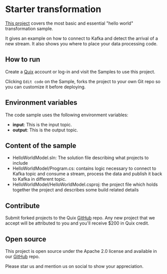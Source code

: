 # Starter transformation

[This project](https://github.com/quixio/quix-samples/tree/main/csharp/transformations/empty-template) covers the most basic and essential "hello world" transformation sample. 

It gives an example on how to connect to Kafka and detect the arrival of a new stream.
It also shows you where to place your data processing code.

## How to run

Create a [Quix](https://portal.platform.quix.ai/self-sign-up?xlink=github) account or log-in and visit the Samples to use this project.

Clicking `Edit code` on the Sample, forks the project to your own Git repo so you can customize it before deploying.

## Environment variables

The code sample uses the following environment variables:

- **input**: This is the input topic.
- **output**: This is the output topic.

## Content of the sample
- HelloWorldModel.sln: The solution file describing what projects to include
- HelloWorldModel/Program.cs: contains logic necessary to connect to Kafka topic and consume a stream, process the data and publish it back to Kafka in different topic.
- HelloWorldModel/HelloWorldModel.csproj: the project file which holds together the project and describes some build related details

## Contribute

Submit forked projects to the Quix [GitHub](https://github.com/quixio/quix-samples) repo. Any new project that we accept will be attributed to you and you'll receive $200 in Quix credit.

## Open source

This project is open source under the Apache 2.0 license and available in our [GitHub](https://github.com/quixio/quix-samples) repo.

Please star us and mention us on social to show your appreciation.

